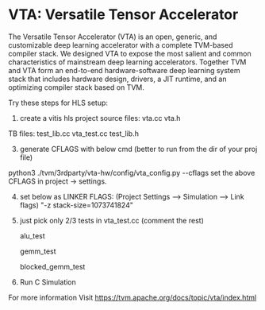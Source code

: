 # VTA: Versatile Tensor Accelerator

The Versatile Tensor Accelerator (VTA) is an open, generic, and customizable deep learning accelerator with a complete TVM-based compiler stack. We designed VTA to expose the most salient and common characteristics of mainstream deep learning accelerators. Together TVM and VTA form an end-to-end hardware-software deep learning system stack that includes hardware design, drivers, a JIT runtime, and an optimizing compiler stack based on TVM.

Try these steps for HLS setup:


1. create a vitis hls project
source files:
vta.cc
vta.h

TB files:
test_lib.cc
vta_test.cc
test_lib.h

3. generate CFLAGS with below cmd (better to run from the dir of your proj file)

python3 ./tvm/3rdparty/vta-hw/config/vta_config.py --cflags
set the above CFLAGS in project -> settings.

 4. set below as LINKER FLAGS: (Project Settings --> Simulation --> Link flags)
"-z stack-size=1073741824" 

 
5. just pick only 2/3 tests in vta_test.cc  (comment the rest)

    alu_test

    gemm_test

    blocked_gemm_test

6. Run C Simulation

For more information Visit https://tvm.apache.org/docs/topic/vta/index.html

